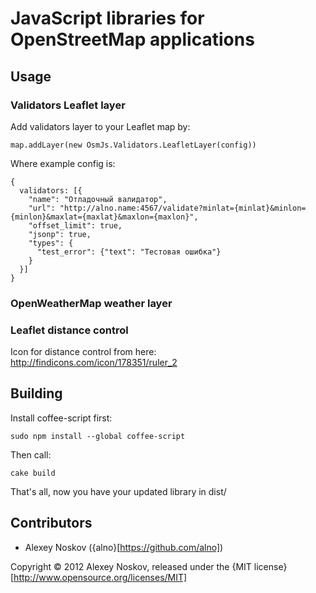 # JavaScript libraries for OpenStreetMap applications

## Usage

### Validators Leaflet layer

Add validators layer to your Leaflet map by:

    map.addLayer(new OsmJs.Validators.LeafletLayer(config))

Where example config is:

    {
      validators: [{
        "name": "Отладочный валидатор",
        "url": "http://alno.name:4567/validate?minlat={minlat}&minlon={minlon}&maxlat={maxlat}&maxlon={maxlon}",
        "offset_limit": true,
        "jsonp": true,
        "types": {
          "test_error": {"text": "Тестовая ошибка"}
        }
      }]
    }

### OpenWeatherMap weather layer

### Leaflet distance control

Icon for distance control from here: http://findicons.com/icon/178351/ruler_2

## Building

Install coffee-script first:

    sudo npm install --global coffee-script

Then call:

    cake build

That's all, now you have your updated library in dist/

## Contributors

* Alexey Noskov ({alno}[https://github.com/alno])

Copyright © 2012 Alexey Noskov, released under the {MIT license}[http://www.opensource.org/licenses/MIT]
